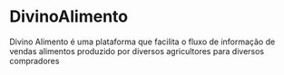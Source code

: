 # DivinoAlimento
Divino Alimento é uma plataforma que facilita o fluxo de informação de vendas alimentos produzido por diversos agricultores para diversos compradores
